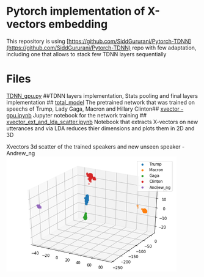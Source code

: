 ﻿# Pytorch implementation of X-vectors embedding

This repository is using [https://github.com/SiddGururani/Pytorch-TDNN](https://github.com/SiddGururani/Pytorch-TDNN) repo with few adaptation, including one that allows to stack few TDNN layers sequentially 


# Files

[TDNN_gpu.py](https://github.com/Dannynis/xvector_pytorch/blob/master/TDNN_gpu.py "TDNN_gpu.py")
##TDNN layers implementation, Stats pooling and final layers implementation ##
[total_model](https://github.com/Dannynis/xvector_pytorch/blob/master/total_model "total_model")
The pretrained network that was trained on speechs of Trump, Lady Gaga, Macron and Hillary Clinton##
[xvector - gpu.ipynb](https://github.com/Dannynis/xvector_pytorch/blob/master/xvector%20-%20gpu.ipynb "xvector - gpu.ipynb")
Jupyter notebook for the network training ##
[xvector_ext_and_lda_scatter.ipynb](https://github.com/Dannynis/xvector_pytorch/blob/master/xvector_ext_and_lda_scatter.ipynb "xvector_ext_and_lda_scatter.ipynb")
Notebook that extracts X-vectors on new utterances and via LDA reduces thier dimensions and plots them in 2D and 3D

Xvectors 3d scatter of the trained speakers and new unseen speaker - Andrew_ng
![lda-3dim-with-andrew.png](https://github.com/Dannynis/xvector_pytorch/blob/master/lda-3dim-with-andrew.png?raw=true) 

